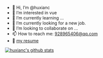 - 👋 Hi, I’m @huxianc
- 👀 I’m interested in vue
- 🌱 I’m currently learning ...
- 🌱 I’m currently looking for a new job.
- 💞️ I’m looking to collaborate on ...
- 📫 How to reach me: 928965406@qq.com
- 👀 [my resume](https://github.com/huxianc/resume)

[![huxianc's github stats](https://github-readme-stats.vercel.app/api?username=huxianc&show_icons=true&theme=dracula)](https://github.com/anuraghazra/github-readme-stats)


<!---
huxianc/huxianc is a ✨ special ✨ repository because its `README.md` (this file) appears on your GitHub profile.
You can click the Preview link to take a look at your changes.
--->
